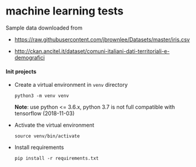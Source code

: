 # machine learning tests

Sample data downloaded from

- https://raw.githubusercontent.com/jbrownlee/Datasets/master/iris.csv

- http://ckan.ancitel.it/dataset/comuni-italiani-dati-territoriali-e-demografici


#### Init projects

- Create a virtual environment in `venv` directory

    `python3 -m venv venv`

    **Note**: use python <= 3.6.x, python 3.7 is not full compatible with
    tensorflow (2018-11-03)

- Activate the virtual environment

    `source venv/bin/activate`

- Install requirements

    `pip install -r requirements.txt`
